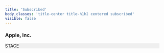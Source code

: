 ```yaml
---
title: 'Subscribed'
body_classes: 'title-center title-h1h2 centered subscribed'
visible: false
---
```


	
<script type = "text/javascript" language = "javascript">
         $(document).ready(function() {
			
            $("#driver").ready(function(event){
               $.getJSON('https://simfin.com/api/v1/companies/id/111052/ratios?indicators=4-0&api-key=XW3uhMVV7XnlQt80JaMIHLO6UwhmGy0Q', function(jd) {
                  $('#stage').html('<p> Indicator ID: ' + jd[0].indicatorId + '</p>');
                  $('#stage').append('<p>Item: ' + jd[0].indicatorName+ '</p>');
                  $('#stage').append('<p> Value: ' + jd[0].value+ '</p>');
                  console.log(jd);
               });
            });
				
         });

      </script>

<h3>Apple, Inc.</h3>

 <div id = "stage" style = "background-color:#efefef;">
         STAGE
      </div>
 <div id = "driver"></div>

